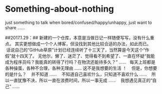 # Something-about-nothing
just something to talk when bored/confused/happy/unhappy, just want to share ……

##2017.1.29：##
    新建的一个仓库，本意是当做日记一样随便写写，没有什么重点。
    其实更想做成一个个人博客，但没找到其他比较合适的办法，如此而已。
    话说自己的“GitHub草原”计划已经连续听了十三天了，当然算是今天这个“作假”就十四天了。
    无他尔，懒了、迷茫了、觉得看不到希望了、一直在怀疑“我能成为程序员吗？我能真的转得了行吗？在物流还能待多久？” ……
    每天上班都是各种操蛋，各种不合理，各种无理由 …… 这不是我想要的生活 ！
    但是，你想要的是什么？
    并不知道 …… 
    不知道自己喜欢什么，只知道不喜欢什么 …… 
    所以一直犹豫不决，所以一直在浪费时间，所以一事无成 …… 
    我想遇见真正的“自己” ……

